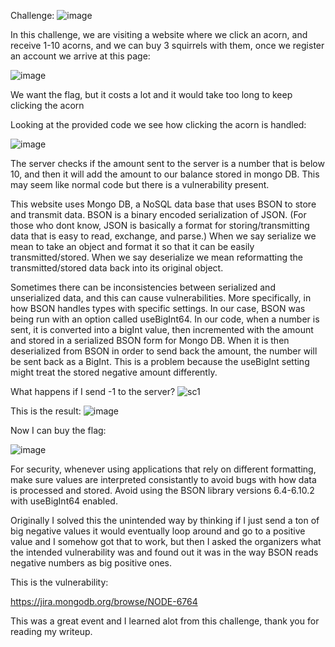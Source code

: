 Challenge: 
![image](https://github.com/user-attachments/assets/ab7174b5-90f9-446a-ae2b-8be9d1eb84b6)

In this challenge, we are visiting a website where we click an acorn, and receive 1-10 acorns, and we can buy 3 squirrels with them, 
once we register an account we arrive at this page:

![image](https://github.com/user-attachments/assets/d1c6bb86-d9c5-4a85-aa61-133a95347eb9)

We want the flag, but it costs a lot and it would take too long to keep clicking the acorn

Looking at the provided code we see how clicking the acorn is handled: 

![image](https://github.com/user-attachments/assets/079e4b87-896a-44f3-8199-d97c131d74aa)

The server checks if the amount sent to the server is a number that is below 10, and then it will add the amount to our balance stored in mongo DB. This may seem like normal code 
but there is a vulnerability present.

This website uses Mongo DB, a NoSQL data base that uses BSON to store and transmit data. BSON is a binary encoded serialization of JSON. (For those who dont know, JSON is basically a format for storing/transmitting data that is easy to read, exchange, and parse.) When we say serialize we mean to take an object and format it so that it can be easily transmitted/stored. When we say deserialize we mean reformatting the transmitted/stored data back into its original object. 

Sometimes there can be inconsistencies between serialized and unserialized data, and this can cause vulnerabilities. More specifically, in how BSON handles types with specific settings. In our case, BSON was being run with
an option called useBigInt64. In our code, when a number is sent, it is converted into a bigInt value, then incremented with the amount and stored in a serialized BSON form for Mongo DB. When it is then deserialized from BSON in order to send back the amount, the number will be sent back as a BigInt. This is a problem because the useBigInt setting might treat the stored negative amount differently.

What happens if I send -1 to the server? 
![sc1](https://github.com/user-attachments/assets/57f623d7-fe49-4d42-abdc-de7f52272b19)

This is the result: 
![image](https://github.com/user-attachments/assets/a6701821-6501-42dd-a6b6-3d8a3bcda016)

Now I can buy the flag: 

![image](https://github.com/user-attachments/assets/43a58c60-7bfe-42b5-bf46-6e04da72c3ff)

For security, whenever using applications that rely on different formatting, make sure values are interpreted consistantly to avoid bugs with how data is processed and stored. Avoid using the BSON library versions 6.4-6.10.2 with useBigInt64 enabled.

Originally I solved this the unintended way by thinking if I just send a ton of big negative values it would eventually loop around and go to a positive value and I somehow got that to work, but then I asked the organizers what the intended vulnerability was and found out it was in the way BSON reads negative numbers as big positive ones. 

This is the vulnerability: 

https://jira.mongodb.org/browse/NODE-6764

This was a great event and I learned alot from this challenge, thank you for reading my writeup.






